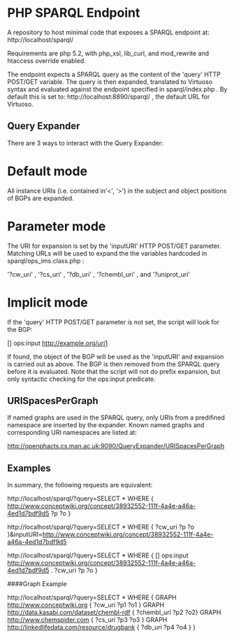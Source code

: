 PHP SPARQL Endpoint 
=================

A repository to host minimal code that exposes a SPARQL endpoint at:
http://localhost/sparql/

Requirements are php 5.2, with php_xsl, lib_curl, and mod_rewrite and htaccess override enabled.

The endpoint expects a SPARQL query as the content of the 'query' HTTP POST/GET variable. The query is then expanded, translated to Virtuoso syntax and evaluated against the endpoint specified in sparql/index.php . By default this is set to: http://localhost:8890/sparql/ , the default URL for Virtuoso.

Query Expander
--------------
There are 3 ways to interact with the Query Expander:
# Default mode
  All instance URIs (i.e. contained in'<', '>') in the subject and object positions of BGPs are expanded.

# Parameter mode
The URI for expansion is set by the 'inputURI' HTTP POST/GET parameter.
Matching URLs will be used to expand the the variables hardcoded in sparql/ops_ims.class.php : 

  '?cw_uri' , '?cs_uri' , '?db_uri' , '?chembl_uri' , and '?uniprot_uri'

# Implicit mode
If the 'query' HTTP POST/GET parameter is not set, the script will look for the BGP:

  [] ops:input <http://example.org/uri1>

If found, the object of the BGP will be used as the 'inputURI' and expansion is carried out as above. The BGP is then removed from the SPARQL query before it is evaluated. Note that the script will not do prefix expansion, but only syntactic checking for the ops:input predicate.

URISpacesPerGraph
-----------------
If named graphs are used in the SPARQL query, only URIs from a predifined namespace are inserted by the expander. Known named graphs and corresponding URI namespaces are listed at:

http://openphacts.cs.man.ac.uk:9090/QueryExpander/URISpacesPerGraph

Examples
--------
In summary, the following requests are equivalent:

http://localhost/sparql/?query=SELECT * WHERE { <http://www.conceptwiki.org/concept/38932552-111f-4a4e-a46a-4ed1d7bdf9d5> ?p ?o }

http://localhost/sparql/?query=SELECT * WHERE { ?cw_uri ?p ?o }&inputURI=http://www.conceptwiki.org/concept/38932552-111f-4a4e-a46a-4ed1d7bdf9d5

http://localhost/sparql/?query=SELECT * WHERE { [] ops:input <http://www.conceptwiki.org/concept/38932552-111f-4a4e-a46a-4ed1d7bdf9d5> . ?cw_uri ?p ?o }

####Graph Example

http://localhost/sparql/?query=SELECT * WHERE { GRAPH <http://www.conceptwiki.org> { ?cw_uri ?p1 ?o1 } GRAPH <http://data.kasabi.com/dataset/chembl-rdf> { ?chembl_url ?p2 ?o2} GRAPH <http://www.chemspider.com> { ?cs_uri ?p3 ?o3 } GRAPH <http://linkedlifedata.com/resource/drugbank> { ?db_uri ?p4 ?o4 } }
